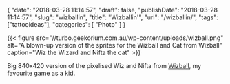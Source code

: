 {
    "date": "2018-03-28 11:14:57",
    "draft": false,
    "publishDate": "2018-03-28 11:14:57",
    "slug": "wizballin",
    "title": "Wizballin'",
    "url": "\/wizballin\/",
    "tags": ["tattooideas"],
    "categories": [
        "Photo"
    ]
}

{{< figure src="//turbo.geekorium.com.au/wp-content/uploads/wizball.png" alt="A blown-up version of the sprites for the Wizball and Cat from Wizball" caption="Wiz the Wizard and Nifta the cat" >}}

Big 840x420 version of the pixelised Wiz and Nifta from [Wizball](https://en.wikipedia.org/wiki/Wizball), my favourite game as a kid.